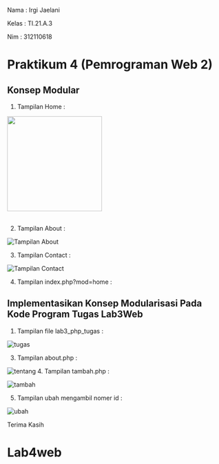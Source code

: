 Nama : Irgi Jaelani

Kelas : TI.21.A.3

Nim : 312110618

<h1> Praktikum 4 (Pemrograman Web 2) </h1>

<h2> Konsep Modular </h2>

1. Tampilan Home :

<img src="./image/1.png" style="margin: auto; width:220px;"><br><br>

2. Tampilan About :

![Tampilan About](image/2.png)

3. Tampilan Contact :

![Tampilan Contact](image/3.png)

4. Tampilan index.php?mod=home :

<h2> Implementasikan Konsep Modularisasi Pada Kode Program Tugas Lab3Web </h2>


1. Tampilan file lab3_php_tugas :

![tugas](4.png)

3. Tampilan about.php :

![tentang](5.png)
4. Tampilan tambah.php :

![tambah](6.png)

5. Tampilan ubah mengambil nomer id :

![ubah](7.png)

Terima Kasih
# Lab4web
